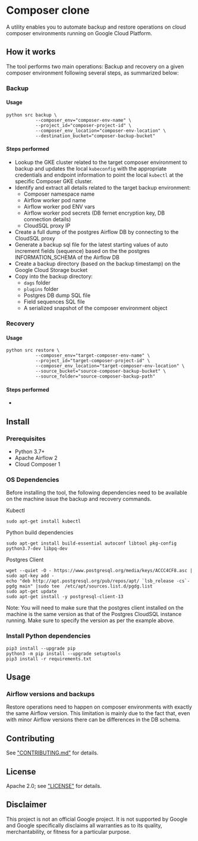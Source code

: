# Composer clone
A utility enables you to automate backup and restore operations on cloud composer environments running on Google Cloud Platform.

## How it works
The tool performs two main operations: Backup and recovery on a given composer environment following several steps, as summarized below:

### Backup
#### Usage
```
python src backup \
           --composer_env="composer-env-name" \
           --project_id="composer-project-id" \
           --composer_env_location="composer-env-location" \
           --destination_bucket="composer-backup-bucket"
```
#### Steps performed
- Lookup the GKE cluster related to the target composer environment to backup and updates the local `kubeconfig` with the appropriate credentials and endpoint information to point the local `kubectl` at the specific Composer GKE cluster.
- Identify and extract all details related to the target backup environment:
    - Composer namespace name
    - Airflow worker pod name
    - Airflow worker pod ENV vars
    - Airflow worker pod secrets (DB fernet encryption key, DB connection details)
    - CloudSQL proxy IP
- Create a full dump of the postgres Airflow DB by connecting to the CloudSQL proxy
- Generate a backup sql file for the latest starting values of auto increment fields (sequence) based on the the postgres INFORMATION_SCHEMA of the Airflow DB
- Create a backup directory (based on the backup timestamp) on the Google Cloud Storage bucket
- Copy into the backup directory:
  - `dags` folder
  - `plugins` folder
  - Postgres DB dump SQL file
  - Field sequences SQL file
  - A serialized snapshot of the composer environment object

### Recovery
#### Usage
```
python src restore \
           --composer_env="target-composer-env-name" \
           --project_id="target-composer-project-id" \
           --composer_env_location="target-composer-env-location" \
           --source_bucket="source-composer-backup-bucket" \
           --source_folder="source-composer-backup-path"
```
#### Steps performed
- 

## Install
### Prerequisites
- Python 3.7+
- Apache Airflow 2
- Cloud Composer 1

### OS Dependencies
Before installing the tool, the following dependencies need to be available on the machine issue the backup and recovery commands.

Kubectl 
```
sudo apt-get install kubectl
```

Python build dependencies
```
sudo apt-get install build-essential autoconf libtool pkg-config python3.7-dev libpq-dev
```

Postgres Client
```
wget --quiet -O - https://www.postgresql.org/media/keys/ACCC4CF8.asc | sudo apt-key add -
echo "deb http://apt.postgresql.org/pub/repos/apt/ `lsb_release -cs`-pgdg main" |sudo tee  /etc/apt/sources.list.d/pgdg.list
sudo apt-get update
sudo apt-get install -y postgresql-client-13
```

Note: You will need to make sure that the postgres client installed on the machine is the same version as that of the Postgres CloudSQL instance running. Make sure to specify the version as per the example above.

### Install Python dependencies
```
pip3 install --upgrade pip
python3 -m pip install --upgrade setuptools
pip3 install -r requirements.txt
```
## Usage
### Airflow versions and backups
Restore operations need to happen on composer environments with exactly the same Airflow version. This limitation is mainly due to the fact that, even with minor Airflow versions there can be differences in the DB schema.

## 
## Contributing
See ["CONTRIBUTING.md"](docs/contributing.md) for details.

## License
Apache 2.0; see ["LICENSE"](LICENSE) for details.

## Disclaimer
This project is not an official Google project. It is not supported by
Google and Google specifically disclaims all warranties as to its quality,
merchantability, or fitness for a particular purpose.